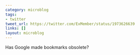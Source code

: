 ```yaml
---
category: microblog
tags:
- twitter
tweet_url: https://twitter.com/ExMember/status/1973626639
links: []
layout: microblog
---
```

Has Google made bookmarks obsolete?
